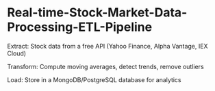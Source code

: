 # Real-time-Stock-Market-Data-Processing-ETL-Pipeline


Extract: Stock data from a free API (Yahoo Finance, Alpha Vantage, IEX Cloud) 


Transform: Compute moving averages, detect trends, remove outliers 


Load: Store in a MongoDB/PostgreSQL database for analytics
